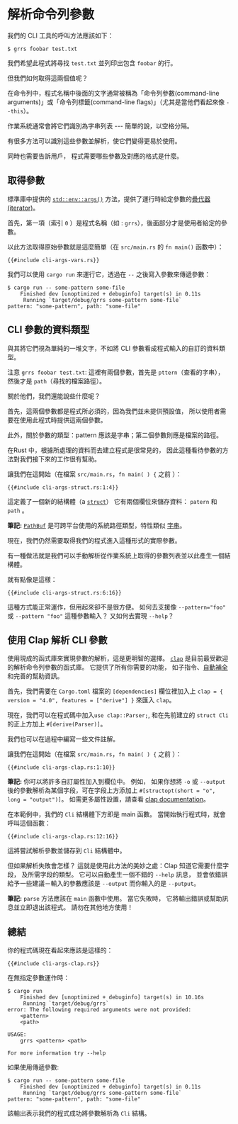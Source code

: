 # 解析命令列參數

我們的 CLI 工具的呼叫方法應該如下：

```console
$ grrs foobar test.txt
```

我們希望此程式將尋找 `test.txt` 並列印出包含 `foobar` 的行。 

但我們如何取得這兩個值呢？

在命令列中，程式名稱中後面的文字通常被稱為「命令列參數(command-line arguments)」或「命令列標籤(command-line flags)」（尤其是當他們看起來像 `--this`）。 

作業系統通常會將它們識別為字串列表 --- 簡單的說，以空格分隔。

有很多方法可以識別這些參數並解析，使它們變得更易於使用。 

同時也需要告訴用戶， 程式需要哪些參數及對應的格式是什麼。

## 取得參數

標準庫中提供的 [`std::env::args()`] 方法，提供了運行時給定參數的[疊代器(iterator)]。 

首先，第一項（索引 `0` ）是程式名稱（如 : `grrs`），後面部分才是使用者給定的參數。

[`std::env::args()`]: https://doc.rust-lang.org/1.39.0/std/env/fn.args.html
[疊代器(iterator)]: https://doc.rust-lang.org/1.39.0/std/iter/index.html

以此方法取得原始參數就是這麼簡單（在 `src/main.rs` 的 `fn main()` 函數中）：

```rust,ignore
{{#include cli-args-vars.rs}}
```

我們可以使用 `cargo run` 來運行它，透過在 `--` 之後寫入參數來傳遞參數：

```console
$ cargo run -- some-pattern some-file
    Finished dev [unoptimized + debuginfo] target(s) in 0.11s
     Running `target/debug/grrs some-pattern some-file`
pattern: "some-pattern", path: "some-file"
```

## CLI 參數的資料類型

與其將它們視為單純的一堆文字，不如將 CLI 參數看成程式輸入的自訂的資料類型。

注意 `grrs foobar test.txt`:
這裡有兩個參數，首先是 `pttern`（查看的字串）， 然後才是 `path`（尋找的檔案路徑）。

關於他們，我們還能說些什麼呢？

首先，這兩個參數都是程式所必須的，因為我們並未提供預設值， 所以使用者需要在使用此程式時提供這兩個參數。 

此外，關於參數的類型：pattern 應該是字串；第二個參數則應是檔案的路徑。

在Rust 中，根據所處理的資料而去建立程式是很常見的， 因此這種看待參數的方法對我們接下來的工作很有幫助。

讓我們在這開始（在檔案 `src/main.rs`，`fn main( ) {` 之前 ）：

```rust,ignore
{{#include cli-args-struct.rs:1:4}}
```

這定義了一個新的結構體（a [`struct`]）
它有兩個欄位來儲存資料： `patern` 和 `path` 。

[`struct`]: https://doc.rust-lang.org/1.39.0/book/ch05-00-structs.html

<aside>

**筆記:**
[`PathBuf`] 是可跨平台使用的系統路徑類型，特性類似 [字串][`String`]。

[`PathBuf`]: https://doc.rust-lang.org/1.39.0/std/path/struct.PathBuf.html
[`String`]: https://doc.rust-lang.org/1.39.0/std/string/struct.String.html

</aside>

現在，我們仍然需要取得我們的程式進入這種形式的實際參數。

有一種做法就是我們可以手動解析從作業系統上取得的參數列表並以此產生一個結構體。

就有點像是這樣：

```rust,ignore
{{#include cli-args-struct.rs:6:16}}
```

這種方式能正常運作，但用起來卻不是很方便。 
如何去支援像 `--pattern="foo"` 或 `--pattern "foo"` 這種參數輸入？ 
又如何去實現 `--help`？

## 使用 Clap 解析 CLI 參數

使用現成的函式庫來實現參數的解析，這是更明智的選擇。 
[`clap`] 是目前最受歡迎的解析命令列參數的函式庫。 
它提供了所有你需要的功能， 如子指令、[自動補全][shell completions] 和完善的幫助資訊。

[`clap`]: https://docs.rs/clap/
[shell completions]: https://docs.rs/clap_complete/

首先，我們需要在 `Cargo.toml` 檔案的 `[dependencies]` 欄位裡加入上 `clap = { version = "4.0", features = ["derive"] }` 來匯入 `clap`。

現在，我們可以在程式碼中加入`use clap::Parser;`,
和在先前建立的 `struct Cli` 的正上方加上 `#[derive(Parser)]`。

我們也可以在過程中編寫一些文件註解。

讓我們在這開始（在檔案 `src/main.rs`，`fn main( ) {` 之前 ）：

```rust,ignore
{{#include cli-args-clap.rs:1:10}}
```

<aside class="node">

**筆記:**
你可以將許多自訂屬性加入到欄位中。 
例如，
如果你想將 `-o` 或 `--output` 後的參數解析為某個字段，可在字段上方添加上 `#[structopt(short = "o", long = "output")]`。 
如需更多屬性設置，請查看 [clap documentation][`clap`]。

</aside>

在本範例中，我們的 `Cli` 結構體下方即是 main 函數。 
當開始執行程式時，就會呼叫這個函數：

```rust,ignore
{{#include cli-args-clap.rs:12:16}}
```

這將嘗試解析參數並儲存到 `Cli` 結構體中。

但如果解析失敗會怎樣？ 
這就是使用此方法的美妙之處：Clap 知道它需要什麼字段， 及所需字段的類型。 
它可以自動產生一個不錯的 `--help` 訊息， 並會依錯誤給予一些建議－輸入的參數應該是 `--output` 而你輸入的是 `--putput`。

<aside class="note">

**筆記:**
`parse` 方法應該在 `main` 函數中使用。
當它失敗時，
它將輸出錯誤或幫助訊息並立即退出該程式。
請勿在其他地方使用！

</aside>

## 總結

你的程式碼現在看起來應該是這樣的：

```rust,ignore
{{#include cli-args-clap.rs}}
```

在無指定參數運作時：

```console
$ cargo run
    Finished dev [unoptimized + debuginfo] target(s) in 10.16s
     Running `target/debug/grrs`
error: The following required arguments were not provided:
    <pattern>
    <path>

USAGE:
    grrs <pattern> <path>

For more information try --help
```

如果使用傳遞參數:

```console
$ cargo run -- some-pattern some-file
    Finished dev [unoptimized + debuginfo] target(s) in 0.11s
     Running `target/debug/grrs some-pattern some-file`
pattern: "some-pattern", path: "some-file"
```

該輸出表示我們的程式成功將參數解析為 `Cli` 結構。
